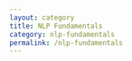 ```yaml
---
layout: category
title: NLP Fundamentals
category: nlp-fundamentals
permalink: /nlp-fundamentals
---
```

